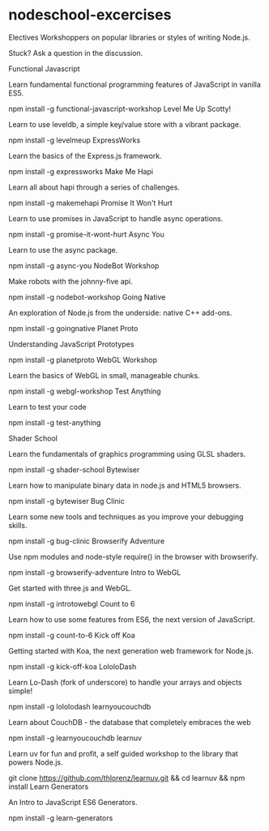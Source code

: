 # nodeschool-excercises
Electives
Workshoppers on popular libraries or styles of writing Node.js.

Stuck? Ask a question in the discussion.

 
Functional Javascript

Learn fundamental functional programming features of JavaScript in vanilla ES5.

npm install -g functional-javascript-workshop
Level Me Up Scotty!

Learn to use leveldb, a simple key/value store with a vibrant package.

npm install -g levelmeup
ExpressWorks

Learn the basics of the Express.js framework.

npm install -g expressworks
Make Me Hapi

Learn all about hapi through a series of challenges.

npm install -g makemehapi
Promise It Won't Hurt

Learn to use promises in JavaScript to handle async operations.

npm install -g promise-it-wont-hurt
Async You

Learn to use the async package.

npm install -g async-you
NodeBot Workshop

Make robots with the johnny-five api.

npm install -g nodebot-workshop
Going Native

An exploration of Node.js from the underside: native C++ add-ons.

npm install -g goingnative
Planet Proto

Understanding JavaScript Prototypes

npm install -g planetproto
WebGL Workshop

Learn the basics of WebGL in small, manageable chunks.

npm install -g webgl-workshop
Test Anything

Learn to test your code

npm install -g test-anything
 
Shader School

Learn the fundamentals of graphics programming using GLSL shaders.

npm install -g shader-school
Bytewiser

Learn how to manipulate binary data in node.js and HTML5 browsers.

npm install -g bytewiser
Bug Clinic

Learn some new tools and techniques as you improve your debugging skills.

npm install -g bug-clinic
Browserify Adventure

Use npm modules and node-style require() in the browser with browserify.

npm install -g browserify-adventure
Intro to WebGL

Get started with three.js and WebGL.

npm install -g introtowebgl
Count to 6

Learn how to use some features from ES6, the next version of JavaScript.

npm install -g count-to-6
Kick off Koa

Getting started with Koa, the next generation web framework for Node.js.

npm install -g kick-off-koa
LololoDash

Learn Lo-Dash (fork of underscore) to handle your arrays and objects simple!

npm install -g lololodash
learnyoucouchdb

Learn about CouchDB - the database that completely embraces the web

npm install -g learnyoucouchdb
learnuv

Learn uv for fun and profit, a self guided workshop to the library that powers Node.js.

git clone https://github.com/thlorenz/learnuv.git && cd learnuv && npm install
Learn Generators

An Intro to JavaScript ES6 Generators.

npm install -g learn-generators